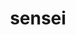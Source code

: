 ---
title: "sensei"
layout: cache
categories: [package, develop]
meta: {"versions": ["4.1.0"], "compilers": ["gcc@=11.1.0"], "oss": ["ubuntu20.04"], "platforms": ["linux"], "targets": ["x86_64_v3"], "stacks": ["data-vis-sdk", "root"], "num_specs": 51, "num_specs_by_stack": {"root": 51, "data-vis-sdk": 51}}
spec_details: [{"hash": "tbyg2tjcwsasue5366nttkrd6lbtzfhf", "compiler": "gcc@=11.1.0", "versions": ["4.1.0"], "os": "ubuntu20.04", "platform": "linux", "target": "x86_64_v3", "variants": ["+adios2", "~ascent", "build_system=cmake", "build_type=Release", "~catalyst", "generator=make", "+hdf5", "~ipo", "+libsim", "~miniapps", "patches=1262aa0", "+python", "+shared", "~vtkio"], "stacks": ["root", "data-vis-sdk"], "size": "-", "tarball": "https://binaries.spack.io/develop/build_cache/linux-ubuntu20.04-x86_64_v3/gcc-11.1.0/sensei-4.1.0/linux-ubuntu20.04-x86_64_v3-gcc-11.1.0-sensei-4.1.0-tbyg2tjcwsasue5366nttkrd6lbtzfhf.spack"}, {"hash": "6on37tuh5ebxfmf5a6ud2mp4lnl4af2r", "compiler": "gcc@=11.1.0", "versions": ["4.1.0"], "os": "ubuntu20.04", "platform": "linux", "target": "x86_64_v3", "variants": ["+adios2", "~ascent", "build_system=cmake", "build_type=Release", "~catalyst", "generator=make", "+hdf5", "~ipo", "+libsim", "~miniapps", "patches=1262aa0", "+python", "+shared", "~vtkio"], "stacks": ["root", "data-vis-sdk"], "size": "-", "tarball": "https://binaries.spack.io/develop/build_cache/linux-ubuntu20.04-x86_64_v3/gcc-11.1.0/sensei-4.1.0/linux-ubuntu20.04-x86_64_v3-gcc-11.1.0-sensei-4.1.0-6on37tuh5ebxfmf5a6ud2mp4lnl4af2r.spack"}, {"hash": "lj42j4ulcurxgx23ci54mbdf6qy2rn5o", "compiler": "gcc@=11.1.0", "versions": ["4.1.0"], "os": "ubuntu20.04", "platform": "linux", "target": "x86_64_v3", "variants": ["+adios2", "~ascent", "build_system=cmake", "build_type=Release", "~catalyst", "generator=make", "+hdf5", "~ipo", "~libsim", "~miniapps", "patches=1262aa0", "+python", "+shared", "~vtkio"], "stacks": ["root", "data-vis-sdk"], "size": "-", "tarball": "https://binaries.spack.io/develop/build_cache/linux-ubuntu20.04-x86_64_v3/gcc-11.1.0/sensei-4.1.0/linux-ubuntu20.04-x86_64_v3-gcc-11.1.0-sensei-4.1.0-lj42j4ulcurxgx23ci54mbdf6qy2rn5o.spack"}, {"hash": "57p5yrz3pce53xuyklq7k5ucxto67gkx", "compiler": "gcc@=11.1.0", "versions": ["4.1.0"], "os": "ubuntu20.04", "platform": "linux", "target": "x86_64_v3", "variants": ["+adios2", "~ascent", "build_system=cmake", "build_type=Release", "~catalyst", "generator=make", "+hdf5", "~ipo", "+libsim", "~miniapps", "patches=1262aa0", "+python", "+shared", "~vtkio"], "stacks": ["root", "data-vis-sdk"], "size": "-", "tarball": "https://binaries.spack.io/develop/build_cache/linux-ubuntu20.04-x86_64_v3/gcc-11.1.0/sensei-4.1.0/linux-ubuntu20.04-x86_64_v3-gcc-11.1.0-sensei-4.1.0-57p5yrz3pce53xuyklq7k5ucxto67gkx.spack"}, {"hash": "lg5ttrg6vw5stdwti6hgmnuli5uss2p2", "compiler": "gcc@=11.1.0", "versions": ["4.1.0"], "os": "ubuntu20.04", "platform": "linux", "target": "x86_64_v3", "variants": ["+adios2", "~ascent", "build_system=cmake", "build_type=Release", "~catalyst", "generator=make", "+hdf5", "~ipo", "+libsim", "~miniapps", "patches=1262aa0", "+python", "+shared", "~vtkio"], "stacks": ["root", "data-vis-sdk"], "size": "-", "tarball": "https://binaries.spack.io/develop/build_cache/linux-ubuntu20.04-x86_64_v3/gcc-11.1.0/sensei-4.1.0/linux-ubuntu20.04-x86_64_v3-gcc-11.1.0-sensei-4.1.0-lg5ttrg6vw5stdwti6hgmnuli5uss2p2.spack"}, {"hash": "ldjuxixrpciyulda6635ulqlzy5xql56", "compiler": "gcc@=11.1.0", "versions": ["4.1.0"], "os": "ubuntu20.04", "platform": "linux", "target": "x86_64_v3", "variants": ["+adios2", "~ascent", "build_system=cmake", "build_type=Release", "~catalyst", "generator=make", "+hdf5", "~ipo", "~libsim", "~miniapps", "patches=1262aa0", "+python", "+shared", "~vtkio"], "stacks": ["root", "data-vis-sdk"], "size": "-", "tarball": "https://binaries.spack.io/develop/build_cache/linux-ubuntu20.04-x86_64_v3/gcc-11.1.0/sensei-4.1.0/linux-ubuntu20.04-x86_64_v3-gcc-11.1.0-sensei-4.1.0-ldjuxixrpciyulda6635ulqlzy5xql56.spack"}, {"hash": "q6vzl7e4t5eythlpm5fwptsyg4rvmrnz", "compiler": "gcc@=11.1.0", "versions": ["4.1.0"], "os": "ubuntu20.04", "platform": "linux", "target": "x86_64_v3", "variants": ["+adios2", "~ascent", "build_system=cmake", "build_type=Release", "~catalyst", "generator=make", "+hdf5", "~ipo", "+libsim", "~miniapps", "patches=1262aa0", "+python", "+shared", "~vtkio"], "stacks": ["root", "data-vis-sdk"], "size": "-", "tarball": "https://binaries.spack.io/develop/build_cache/linux-ubuntu20.04-x86_64_v3/gcc-11.1.0/sensei-4.1.0/linux-ubuntu20.04-x86_64_v3-gcc-11.1.0-sensei-4.1.0-q6vzl7e4t5eythlpm5fwptsyg4rvmrnz.spack"}, {"hash": "e7ohf4d2c6z6duo32uqfm27wvjhoack6", "compiler": "gcc@=11.1.0", "versions": ["4.1.0"], "os": "ubuntu20.04", "platform": "linux", "target": "x86_64_v3", "variants": ["+adios2", "~ascent", "build_system=cmake", "build_type=Release", "~catalyst", "generator=make", "+hdf5", "~ipo", "~libsim", "~miniapps", "patches=1262aa0", "+python", "+shared", "~vtkio"], "stacks": ["root", "data-vis-sdk"], "size": "-", "tarball": "https://binaries.spack.io/develop/build_cache/linux-ubuntu20.04-x86_64_v3/gcc-11.1.0/sensei-4.1.0/linux-ubuntu20.04-x86_64_v3-gcc-11.1.0-sensei-4.1.0-e7ohf4d2c6z6duo32uqfm27wvjhoack6.spack"}, {"hash": "e4tpw2tmp7zvenbncw7fdnlc45yjjm4p", "compiler": "gcc@=11.1.0", "versions": ["4.1.0"], "os": "ubuntu20.04", "platform": "linux", "target": "x86_64_v3", "variants": ["+adios2", "~ascent", "build_system=cmake", "build_type=Release", "~catalyst", "generator=make", "+hdf5", "~ipo", "+libsim", "~miniapps", "patches=1262aa0", "+python", "+shared", "~vtkio"], "stacks": ["root", "data-vis-sdk"], "size": "-", "tarball": "https://binaries.spack.io/develop/build_cache/linux-ubuntu20.04-x86_64_v3/gcc-11.1.0/sensei-4.1.0/linux-ubuntu20.04-x86_64_v3-gcc-11.1.0-sensei-4.1.0-e4tpw2tmp7zvenbncw7fdnlc45yjjm4p.spack"}, {"hash": "mznd4otausqaoulywrgv6cghav7djudi", "compiler": "gcc@=11.1.0", "versions": ["4.1.0"], "os": "ubuntu20.04", "platform": "linux", "target": "x86_64_v3", "variants": ["+adios2", "~ascent", "build_system=cmake", "build_type=Release", "~catalyst", "generator=make", "+hdf5", "~ipo", "~libsim", "~miniapps", "patches=1262aa0", "+python", "+shared", "~vtkio"], "stacks": ["root", "data-vis-sdk"], "size": "-", "tarball": "https://binaries.spack.io/develop/build_cache/linux-ubuntu20.04-x86_64_v3/gcc-11.1.0/sensei-4.1.0/linux-ubuntu20.04-x86_64_v3-gcc-11.1.0-sensei-4.1.0-mznd4otausqaoulywrgv6cghav7djudi.spack"}, {"hash": "x35wwyg4lx4eyy5hm7ewfri5jtcz3ti6", "compiler": "gcc@=11.1.0", "versions": ["4.1.0"], "os": "ubuntu20.04", "platform": "linux", "target": "x86_64_v3", "variants": ["+adios2", "~ascent", "build_system=cmake", "build_type=Release", "~catalyst", "generator=make", "+hdf5", "~ipo", "+libsim", "~miniapps", "patches=1262aa0", "+python", "+shared", "~vtkio"], "stacks": ["root", "data-vis-sdk"], "size": "-", "tarball": "https://binaries.spack.io/develop/build_cache/linux-ubuntu20.04-x86_64_v3/gcc-11.1.0/sensei-4.1.0/linux-ubuntu20.04-x86_64_v3-gcc-11.1.0-sensei-4.1.0-x35wwyg4lx4eyy5hm7ewfri5jtcz3ti6.spack"}, {"hash": "vjrlbuf4j2g7nkomo5ptcs4nc6lnn4xc", "compiler": "gcc@=11.1.0", "versions": ["4.1.0"], "os": "ubuntu20.04", "platform": "linux", "target": "x86_64_v3", "variants": ["+adios2", "~ascent", "build_system=cmake", "build_type=Release", "~catalyst", "generator=make", "+hdf5", "~ipo", "+libsim", "~miniapps", "patches=1262aa0", "+python", "+shared", "~vtkio"], "stacks": ["root", "data-vis-sdk"], "size": "-", "tarball": "https://binaries.spack.io/develop/build_cache/linux-ubuntu20.04-x86_64_v3/gcc-11.1.0/sensei-4.1.0/linux-ubuntu20.04-x86_64_v3-gcc-11.1.0-sensei-4.1.0-vjrlbuf4j2g7nkomo5ptcs4nc6lnn4xc.spack"}, {"hash": "dfargbn5htrdekmbzfy2r6zd6snq3zpg", "compiler": "gcc@=11.1.0", "versions": ["4.1.0"], "os": "ubuntu20.04", "platform": "linux", "target": "x86_64_v3", "variants": ["+adios2", "~ascent", "build_system=cmake", "build_type=Release", "~catalyst", "generator=make", "+hdf5", "~ipo", "~libsim", "~miniapps", "patches=1262aa0", "+python", "+shared", "~vtkio"], "stacks": ["root", "data-vis-sdk"], "size": "-", "tarball": "https://binaries.spack.io/develop/build_cache/linux-ubuntu20.04-x86_64_v3/gcc-11.1.0/sensei-4.1.0/linux-ubuntu20.04-x86_64_v3-gcc-11.1.0-sensei-4.1.0-dfargbn5htrdekmbzfy2r6zd6snq3zpg.spack"}, {"hash": "outqs4dqtpff65e6qouhvjncg5f3tn7o", "compiler": "gcc@=11.1.0", "versions": ["4.1.0"], "os": "ubuntu20.04", "platform": "linux", "target": "x86_64_v3", "variants": ["+adios2", "~ascent", "build_system=cmake", "build_type=Release", "~catalyst", "generator=make", "+hdf5", "~ipo", "~libsim", "~miniapps", "patches=1262aa0", "+python", "+shared", "~vtkio"], "stacks": ["root", "data-vis-sdk"], "size": "-", "tarball": "https://binaries.spack.io/develop/build_cache/linux-ubuntu20.04-x86_64_v3/gcc-11.1.0/sensei-4.1.0/linux-ubuntu20.04-x86_64_v3-gcc-11.1.0-sensei-4.1.0-outqs4dqtpff65e6qouhvjncg5f3tn7o.spack"}, {"hash": "kec5e3sbqoo3gmztqmhjjtix77a4ab32", "compiler": "gcc@=11.1.0", "versions": ["4.1.0"], "os": "ubuntu20.04", "platform": "linux", "target": "x86_64_v3", "variants": ["+adios2", "~ascent", "build_system=cmake", "build_type=Release", "~catalyst", "generator=make", "+hdf5", "~ipo", "+libsim", "~miniapps", "patches=1262aa0", "+python", "+shared", "~vtkio"], "stacks": ["root", "data-vis-sdk"], "size": "-", "tarball": "https://binaries.spack.io/develop/build_cache/linux-ubuntu20.04-x86_64_v3/gcc-11.1.0/sensei-4.1.0/linux-ubuntu20.04-x86_64_v3-gcc-11.1.0-sensei-4.1.0-kec5e3sbqoo3gmztqmhjjtix77a4ab32.spack"}, {"hash": "ilbks7m4pphilwznowkplls5qgetstx3", "compiler": "gcc@=11.1.0", "versions": ["4.1.0"], "os": "ubuntu20.04", "platform": "linux", "target": "x86_64_v3", "variants": ["+adios2", "~ascent", "build_system=cmake", "build_type=Release", "~catalyst", "generator=make", "+hdf5", "~ipo", "~libsim", "~miniapps", "patches=1262aa0", "+python", "+shared", "~vtkio"], "stacks": ["root", "data-vis-sdk"], "size": "-", "tarball": "https://binaries.spack.io/develop/build_cache/linux-ubuntu20.04-x86_64_v3/gcc-11.1.0/sensei-4.1.0/linux-ubuntu20.04-x86_64_v3-gcc-11.1.0-sensei-4.1.0-ilbks7m4pphilwznowkplls5qgetstx3.spack"}, {"hash": "tli7ciijmjelbydoweauej2itka74zng", "compiler": "gcc@=11.1.0", "versions": ["4.1.0"], "os": "ubuntu20.04", "platform": "linux", "target": "x86_64_v3", "variants": ["+adios2", "~ascent", "build_system=cmake", "build_type=Release", "~catalyst", "generator=make", "+hdf5", "~ipo", "~libsim", "~miniapps", "patches=1262aa0", "+python", "+shared", "~vtkio"], "stacks": ["root", "data-vis-sdk"], "size": "-", "tarball": "https://binaries.spack.io/develop/build_cache/linux-ubuntu20.04-x86_64_v3/gcc-11.1.0/sensei-4.1.0/linux-ubuntu20.04-x86_64_v3-gcc-11.1.0-sensei-4.1.0-tli7ciijmjelbydoweauej2itka74zng.spack"}, {"hash": "3uzrf7amont2p3qcrfpchry6kt35cq3b", "compiler": "gcc@=11.1.0", "versions": ["4.1.0"], "os": "ubuntu20.04", "platform": "linux", "target": "x86_64_v3", "variants": ["+adios2", "~ascent", "build_system=cmake", "build_type=Release", "~catalyst", "generator=make", "+hdf5", "~ipo", "~libsim", "~miniapps", "patches=1262aa0", "+python", "+shared", "~vtkio"], "stacks": ["root", "data-vis-sdk"], "size": "-", "tarball": "https://binaries.spack.io/develop/build_cache/linux-ubuntu20.04-x86_64_v3/gcc-11.1.0/sensei-4.1.0/linux-ubuntu20.04-x86_64_v3-gcc-11.1.0-sensei-4.1.0-3uzrf7amont2p3qcrfpchry6kt35cq3b.spack"}, {"hash": "us3krirj7wk5mwsvz3dz62w6h5p7zf3f", "compiler": "gcc@=11.1.0", "versions": ["4.1.0"], "os": "ubuntu20.04", "platform": "linux", "target": "x86_64_v3", "variants": ["+adios2", "~ascent", "build_system=cmake", "build_type=Release", "~catalyst", "generator=make", "+hdf5", "~ipo", "~libsim", "~miniapps", "patches=1262aa0", "+python", "+shared", "~vtkio"], "stacks": ["root", "data-vis-sdk"], "size": "-", "tarball": "https://binaries.spack.io/develop/build_cache/linux-ubuntu20.04-x86_64_v3/gcc-11.1.0/sensei-4.1.0/linux-ubuntu20.04-x86_64_v3-gcc-11.1.0-sensei-4.1.0-us3krirj7wk5mwsvz3dz62w6h5p7zf3f.spack"}, {"hash": "r2ftnu4oye4fyd6rb4kuaehoyw74fkzt", "compiler": "gcc@=11.1.0", "versions": ["4.1.0"], "os": "ubuntu20.04", "platform": "linux", "target": "x86_64_v3", "variants": ["+adios2", "~ascent", "build_system=cmake", "build_type=Release", "~catalyst", "generator=make", "+hdf5", "~ipo", "+libsim", "~miniapps", "patches=1262aa0", "+python", "+shared", "~vtkio"], "stacks": ["root", "data-vis-sdk"], "size": "-", "tarball": "https://binaries.spack.io/develop/build_cache/linux-ubuntu20.04-x86_64_v3/gcc-11.1.0/sensei-4.1.0/linux-ubuntu20.04-x86_64_v3-gcc-11.1.0-sensei-4.1.0-r2ftnu4oye4fyd6rb4kuaehoyw74fkzt.spack"}, {"hash": "st67xc4exszced7ggbufppdej6omfqmt", "compiler": "gcc@=11.1.0", "versions": ["4.1.0"], "os": "ubuntu20.04", "platform": "linux", "target": "x86_64_v3", "variants": ["+adios2", "~ascent", "build_system=cmake", "build_type=Release", "~catalyst", "generator=make", "+hdf5", "~ipo", "+libsim", "~miniapps", "patches=1262aa0", "+python", "+shared", "~vtkio"], "stacks": ["root", "data-vis-sdk"], "size": "-", "tarball": "https://binaries.spack.io/develop/build_cache/linux-ubuntu20.04-x86_64_v3/gcc-11.1.0/sensei-4.1.0/linux-ubuntu20.04-x86_64_v3-gcc-11.1.0-sensei-4.1.0-st67xc4exszced7ggbufppdej6omfqmt.spack"}, {"hash": "p4muocoekltagd4hwk2xkd7mabjkwlyi", "compiler": "gcc@=11.1.0", "versions": ["4.1.0"], "os": "ubuntu20.04", "platform": "linux", "target": "x86_64_v3", "variants": ["+adios2", "~ascent", "build_system=cmake", "build_type=Release", "~catalyst", "generator=make", "+hdf5", "~ipo", "+libsim", "~miniapps", "patches=1262aa0", "+python", "+shared", "~vtkio"], "stacks": ["root", "data-vis-sdk"], "size": "-", "tarball": "https://binaries.spack.io/develop/build_cache/linux-ubuntu20.04-x86_64_v3/gcc-11.1.0/sensei-4.1.0/linux-ubuntu20.04-x86_64_v3-gcc-11.1.0-sensei-4.1.0-p4muocoekltagd4hwk2xkd7mabjkwlyi.spack"}, {"hash": "lqfzdv7mjebrmpk4r3smdqfhxrak62kg", "compiler": "gcc@=11.1.0", "versions": ["4.1.0"], "os": "ubuntu20.04", "platform": "linux", "target": "x86_64_v3", "variants": ["+adios2", "~ascent", "build_system=cmake", "build_type=Release", "~catalyst", "generator=make", "+hdf5", "~ipo", "+libsim", "~miniapps", "patches=1262aa0", "+python", "+shared", "~vtkio"], "stacks": ["root", "data-vis-sdk"], "size": "-", "tarball": "https://binaries.spack.io/develop/build_cache/linux-ubuntu20.04-x86_64_v3/gcc-11.1.0/sensei-4.1.0/linux-ubuntu20.04-x86_64_v3-gcc-11.1.0-sensei-4.1.0-lqfzdv7mjebrmpk4r3smdqfhxrak62kg.spack"}, {"hash": "ddzbvk47xaez5jablrmspnt4kyybl24h", "compiler": "gcc@=11.1.0", "versions": ["4.1.0"], "os": "ubuntu20.04", "platform": "linux", "target": "x86_64_v3", "variants": ["+adios2", "~ascent", "build_system=cmake", "build_type=Release", "~catalyst", "generator=make", "+hdf5", "~ipo", "+libsim", "~miniapps", "patches=1262aa0", "+python", "+shared", "~vtkio"], "stacks": ["root", "data-vis-sdk"], "size": "-", "tarball": "https://binaries.spack.io/develop/build_cache/linux-ubuntu20.04-x86_64_v3/gcc-11.1.0/sensei-4.1.0/linux-ubuntu20.04-x86_64_v3-gcc-11.1.0-sensei-4.1.0-ddzbvk47xaez5jablrmspnt4kyybl24h.spack"}, {"hash": "fw7mppt4lunvfsfoyotxkajcyfbipkfr", "compiler": "gcc@=11.1.0", "versions": ["4.1.0"], "os": "ubuntu20.04", "platform": "linux", "target": "x86_64_v3", "variants": ["+adios2", "~ascent", "build_system=cmake", "build_type=Release", "~catalyst", "generator=make", "+hdf5", "~ipo", "+libsim", "~miniapps", "patches=1262aa0", "+python", "+shared", "~vtkio"], "stacks": ["root", "data-vis-sdk"], "size": "-", "tarball": "https://binaries.spack.io/develop/build_cache/linux-ubuntu20.04-x86_64_v3/gcc-11.1.0/sensei-4.1.0/linux-ubuntu20.04-x86_64_v3-gcc-11.1.0-sensei-4.1.0-fw7mppt4lunvfsfoyotxkajcyfbipkfr.spack"}, {"hash": "y2h6c2fchuxcf2vhbs7bjtgedqcm25rs", "compiler": "gcc@=11.1.0", "versions": ["4.1.0"], "os": "ubuntu20.04", "platform": "linux", "target": "x86_64_v3", "variants": ["+adios2", "~ascent", "build_system=cmake", "build_type=Release", "~catalyst", "generator=make", "+hdf5", "~ipo", "+libsim", "~miniapps", "patches=1262aa0", "+python", "+shared", "~vtkio"], "stacks": ["root", "data-vis-sdk"], "size": "-", "tarball": "https://binaries.spack.io/develop/build_cache/linux-ubuntu20.04-x86_64_v3/gcc-11.1.0/sensei-4.1.0/linux-ubuntu20.04-x86_64_v3-gcc-11.1.0-sensei-4.1.0-y2h6c2fchuxcf2vhbs7bjtgedqcm25rs.spack"}, {"hash": "hbpy23jro5tdlz2xahyylhsmpi6x2qk4", "compiler": "gcc@=11.1.0", "versions": ["4.1.0"], "os": "ubuntu20.04", "platform": "linux", "target": "x86_64_v3", "variants": ["+adios2", "~ascent", "build_system=cmake", "build_type=Release", "~catalyst", "generator=make", "+hdf5", "~ipo", "+libsim", "~miniapps", "patches=1262aa0", "+python", "+shared", "~vtkio"], "stacks": ["root", "data-vis-sdk"], "size": "-", "tarball": "https://binaries.spack.io/develop/build_cache/linux-ubuntu20.04-x86_64_v3/gcc-11.1.0/sensei-4.1.0/linux-ubuntu20.04-x86_64_v3-gcc-11.1.0-sensei-4.1.0-hbpy23jro5tdlz2xahyylhsmpi6x2qk4.spack"}, {"hash": "iebc2c3fjp7xtgh4m4uk4sflqe4qmalg", "compiler": "gcc@=11.1.0", "versions": ["4.1.0"], "os": "ubuntu20.04", "platform": "linux", "target": "x86_64_v3", "variants": ["+adios2", "~ascent", "build_system=cmake", "build_type=Release", "~catalyst", "generator=make", "+hdf5", "~ipo", "+libsim", "~miniapps", "patches=1262aa0", "+python", "+shared", "~vtkio"], "stacks": ["root", "data-vis-sdk"], "size": "-", "tarball": "https://binaries.spack.io/develop/build_cache/linux-ubuntu20.04-x86_64_v3/gcc-11.1.0/sensei-4.1.0/linux-ubuntu20.04-x86_64_v3-gcc-11.1.0-sensei-4.1.0-iebc2c3fjp7xtgh4m4uk4sflqe4qmalg.spack"}, {"hash": "g2iymaru6rxj53n7yrencn27ybmt3bzl", "compiler": "gcc@=11.1.0", "versions": ["4.1.0"], "os": "ubuntu20.04", "platform": "linux", "target": "x86_64_v3", "variants": ["+adios2", "~ascent", "build_system=cmake", "build_type=Release", "~catalyst", "generator=make", "+hdf5", "~ipo", "~libsim", "~miniapps", "patches=1262aa0", "+python", "+shared", "~vtkio"], "stacks": ["root", "data-vis-sdk"], "size": "-", "tarball": "https://binaries.spack.io/develop/build_cache/linux-ubuntu20.04-x86_64_v3/gcc-11.1.0/sensei-4.1.0/linux-ubuntu20.04-x86_64_v3-gcc-11.1.0-sensei-4.1.0-g2iymaru6rxj53n7yrencn27ybmt3bzl.spack"}, {"hash": "bsdrocqv66fwz6q3fh7wc4lz4p77lo4u", "compiler": "gcc@=11.1.0", "versions": ["4.1.0"], "os": "ubuntu20.04", "platform": "linux", "target": "x86_64_v3", "variants": ["+adios2", "~ascent", "build_system=cmake", "build_type=Release", "~catalyst", "generator=make", "+hdf5", "~ipo", "~libsim", "~miniapps", "patches=1262aa0", "+python", "+shared", "~vtkio"], "stacks": ["root", "data-vis-sdk"], "size": "-", "tarball": "https://binaries.spack.io/develop/build_cache/linux-ubuntu20.04-x86_64_v3/gcc-11.1.0/sensei-4.1.0/linux-ubuntu20.04-x86_64_v3-gcc-11.1.0-sensei-4.1.0-bsdrocqv66fwz6q3fh7wc4lz4p77lo4u.spack"}, {"hash": "mwqfijgdozrnnzvpantyk6yeh6cp4wsw", "compiler": "gcc@=11.1.0", "versions": ["4.1.0"], "os": "ubuntu20.04", "platform": "linux", "target": "x86_64_v3", "variants": ["+adios2", "~ascent", "build_system=cmake", "build_type=Release", "~catalyst", "generator=make", "+hdf5", "~ipo", "+libsim", "~miniapps", "patches=1262aa0", "+python", "+shared", "~vtkio"], "stacks": ["root", "data-vis-sdk"], "size": "-", "tarball": "https://binaries.spack.io/develop/build_cache/linux-ubuntu20.04-x86_64_v3/gcc-11.1.0/sensei-4.1.0/linux-ubuntu20.04-x86_64_v3-gcc-11.1.0-sensei-4.1.0-mwqfijgdozrnnzvpantyk6yeh6cp4wsw.spack"}, {"hash": "ijq7bgnrtoctruykqx42br6au562v5gs", "compiler": "gcc@=11.1.0", "versions": ["4.1.0"], "os": "ubuntu20.04", "platform": "linux", "target": "x86_64_v3", "variants": ["+adios2", "~ascent", "build_system=cmake", "build_type=Release", "~catalyst", "generator=make", "+hdf5", "~ipo", "+libsim", "~miniapps", "patches=1262aa0", "+python", "+shared", "~vtkio"], "stacks": ["root", "data-vis-sdk"], "size": "-", "tarball": "https://binaries.spack.io/develop/build_cache/linux-ubuntu20.04-x86_64_v3/gcc-11.1.0/sensei-4.1.0/linux-ubuntu20.04-x86_64_v3-gcc-11.1.0-sensei-4.1.0-ijq7bgnrtoctruykqx42br6au562v5gs.spack"}, {"hash": "aahdijlbmzswkciprtxf2qqhukbdyivo", "compiler": "gcc@=11.1.0", "versions": ["4.1.0"], "os": "ubuntu20.04", "platform": "linux", "target": "x86_64_v3", "variants": ["+adios2", "~ascent", "build_system=cmake", "build_type=Release", "~catalyst", "generator=make", "+hdf5", "~ipo", "~libsim", "~miniapps", "patches=1262aa0", "+python", "+shared", "~vtkio"], "stacks": ["root", "data-vis-sdk"], "size": "-", "tarball": "https://binaries.spack.io/develop/build_cache/linux-ubuntu20.04-x86_64_v3/gcc-11.1.0/sensei-4.1.0/linux-ubuntu20.04-x86_64_v3-gcc-11.1.0-sensei-4.1.0-aahdijlbmzswkciprtxf2qqhukbdyivo.spack"}, {"hash": "5fwwxsd3bnir633w4pfizs7dhqewkto2", "compiler": "gcc@=11.1.0", "versions": ["4.1.0"], "os": "ubuntu20.04", "platform": "linux", "target": "x86_64_v3", "variants": ["+adios2", "~ascent", "build_system=cmake", "build_type=Release", "~catalyst", "generator=make", "+hdf5", "~ipo", "+libsim", "~miniapps", "patches=1262aa0", "+python", "+shared", "~vtkio"], "stacks": ["root", "data-vis-sdk"], "size": "-", "tarball": "https://binaries.spack.io/develop/build_cache/linux-ubuntu20.04-x86_64_v3/gcc-11.1.0/sensei-4.1.0/linux-ubuntu20.04-x86_64_v3-gcc-11.1.0-sensei-4.1.0-5fwwxsd3bnir633w4pfizs7dhqewkto2.spack"}, {"hash": "3qnbw4k5c67lm33j6bwgw4eqdjm6atp5", "compiler": "gcc@=11.1.0", "versions": ["4.1.0"], "os": "ubuntu20.04", "platform": "linux", "target": "x86_64_v3", "variants": ["+adios2", "~ascent", "build_system=cmake", "build_type=Release", "~catalyst", "generator=make", "+hdf5", "~ipo", "~libsim", "~miniapps", "patches=1262aa0", "+python", "+shared", "~vtkio"], "stacks": ["root", "data-vis-sdk"], "size": "-", "tarball": "https://binaries.spack.io/develop/build_cache/linux-ubuntu20.04-x86_64_v3/gcc-11.1.0/sensei-4.1.0/linux-ubuntu20.04-x86_64_v3-gcc-11.1.0-sensei-4.1.0-3qnbw4k5c67lm33j6bwgw4eqdjm6atp5.spack"}, {"hash": "leam4hwoda6asohnofnqablnypb2u556", "compiler": "gcc@=11.1.0", "versions": ["4.1.0"], "os": "ubuntu20.04", "platform": "linux", "target": "x86_64_v3", "variants": ["+adios2", "~ascent", "build_system=cmake", "build_type=Release", "~catalyst", "generator=make", "+hdf5", "~ipo", "+libsim", "~miniapps", "patches=1262aa0", "+python", "+shared", "~vtkio"], "stacks": ["root", "data-vis-sdk"], "size": "-", "tarball": "https://binaries.spack.io/develop/build_cache/linux-ubuntu20.04-x86_64_v3/gcc-11.1.0/sensei-4.1.0/linux-ubuntu20.04-x86_64_v3-gcc-11.1.0-sensei-4.1.0-leam4hwoda6asohnofnqablnypb2u556.spack"}, {"hash": "na5ou2brvtxr2rtihjk64gj22elmsgho", "compiler": "gcc@=11.1.0", "versions": ["4.1.0"], "os": "ubuntu20.04", "platform": "linux", "target": "x86_64_v3", "variants": ["+adios2", "~ascent", "build_system=cmake", "build_type=Release", "~catalyst", "generator=make", "+hdf5", "~ipo", "~libsim", "~miniapps", "patches=1262aa0", "+python", "+shared", "~vtkio"], "stacks": ["root", "data-vis-sdk"], "size": "-", "tarball": "https://binaries.spack.io/develop/build_cache/linux-ubuntu20.04-x86_64_v3/gcc-11.1.0/sensei-4.1.0/linux-ubuntu20.04-x86_64_v3-gcc-11.1.0-sensei-4.1.0-na5ou2brvtxr2rtihjk64gj22elmsgho.spack"}, {"hash": "5pqwsfed2day653uetpr4p2ojfkt56d5", "compiler": "gcc@=11.1.0", "versions": ["4.1.0"], "os": "ubuntu20.04", "platform": "linux", "target": "x86_64_v3", "variants": ["+adios2", "~ascent", "build_system=cmake", "build_type=Release", "~catalyst", "generator=make", "+hdf5", "~ipo", "+libsim", "~miniapps", "patches=1262aa0", "+python", "+shared", "~vtkio"], "stacks": ["root", "data-vis-sdk"], "size": "-", "tarball": "https://binaries.spack.io/develop/build_cache/linux-ubuntu20.04-x86_64_v3/gcc-11.1.0/sensei-4.1.0/linux-ubuntu20.04-x86_64_v3-gcc-11.1.0-sensei-4.1.0-5pqwsfed2day653uetpr4p2ojfkt56d5.spack"}, {"hash": "rsw3pq4squj6njjlbcjbhyzxlndivlhc", "compiler": "gcc@=11.1.0", "versions": ["4.1.0"], "os": "ubuntu20.04", "platform": "linux", "target": "x86_64_v3", "variants": ["+adios2", "~ascent", "build_system=cmake", "build_type=Release", "~catalyst", "generator=make", "+hdf5", "~ipo", "+libsim", "~miniapps", "patches=1262aa0", "+python", "+shared", "~vtkio"], "stacks": ["root", "data-vis-sdk"], "size": "-", "tarball": "https://binaries.spack.io/develop/build_cache/linux-ubuntu20.04-x86_64_v3/gcc-11.1.0/sensei-4.1.0/linux-ubuntu20.04-x86_64_v3-gcc-11.1.0-sensei-4.1.0-rsw3pq4squj6njjlbcjbhyzxlndivlhc.spack"}, {"hash": "ada3notazkjjnvkvmrj7b4b4semdi7ql", "compiler": "gcc@=11.1.0", "versions": ["4.1.0"], "os": "ubuntu20.04", "platform": "linux", "target": "x86_64_v3", "variants": ["+adios2", "~ascent", "build_system=cmake", "build_type=Release", "~catalyst", "generator=make", "+hdf5", "~ipo", "+libsim", "~miniapps", "patches=1262aa0", "+python", "+shared", "~vtkio"], "stacks": ["root", "data-vis-sdk"], "size": "-", "tarball": "https://binaries.spack.io/develop/build_cache/linux-ubuntu20.04-x86_64_v3/gcc-11.1.0/sensei-4.1.0/linux-ubuntu20.04-x86_64_v3-gcc-11.1.0-sensei-4.1.0-ada3notazkjjnvkvmrj7b4b4semdi7ql.spack"}, {"hash": "foqb6bcqlyv6sdzysakcxucddytnyzfm", "compiler": "gcc@=11.1.0", "versions": ["4.1.0"], "os": "ubuntu20.04", "platform": "linux", "target": "x86_64_v3", "variants": ["+adios2", "~ascent", "build_system=cmake", "build_type=Release", "~catalyst", "generator=make", "+hdf5", "~ipo", "+libsim", "~miniapps", "patches=1262aa0", "+python", "+shared", "~vtkio"], "stacks": ["root", "data-vis-sdk"], "size": "-", "tarball": "https://binaries.spack.io/develop/build_cache/linux-ubuntu20.04-x86_64_v3/gcc-11.1.0/sensei-4.1.0/linux-ubuntu20.04-x86_64_v3-gcc-11.1.0-sensei-4.1.0-foqb6bcqlyv6sdzysakcxucddytnyzfm.spack"}, {"hash": "ox4qj2islderjcvyr4jw37odt53duwp5", "compiler": "gcc@=11.1.0", "versions": ["4.1.0"], "os": "ubuntu20.04", "platform": "linux", "target": "x86_64_v3", "variants": ["+adios2", "~ascent", "build_system=cmake", "build_type=Release", "~catalyst", "generator=make", "+hdf5", "~ipo", "+libsim", "~miniapps", "patches=1262aa0", "+python", "+shared", "~vtkio"], "stacks": ["root", "data-vis-sdk"], "size": "-", "tarball": "https://binaries.spack.io/develop/build_cache/linux-ubuntu20.04-x86_64_v3/gcc-11.1.0/sensei-4.1.0/linux-ubuntu20.04-x86_64_v3-gcc-11.1.0-sensei-4.1.0-ox4qj2islderjcvyr4jw37odt53duwp5.spack"}, {"hash": "yf2kj7uahnamz5hl5z5ejs65ayejf6e7", "compiler": "gcc@=11.1.0", "versions": ["4.1.0"], "os": "ubuntu20.04", "platform": "linux", "target": "x86_64_v3", "variants": ["+adios2", "~ascent", "build_system=cmake", "build_type=Release", "~catalyst", "generator=make", "+hdf5", "~ipo", "+libsim", "~miniapps", "patches=1262aa0", "+python", "+shared", "~vtkio"], "stacks": ["root", "data-vis-sdk"], "size": "-", "tarball": "https://binaries.spack.io/develop/build_cache/linux-ubuntu20.04-x86_64_v3/gcc-11.1.0/sensei-4.1.0/linux-ubuntu20.04-x86_64_v3-gcc-11.1.0-sensei-4.1.0-yf2kj7uahnamz5hl5z5ejs65ayejf6e7.spack"}, {"hash": "4mm6ma6geu5rp36kbrzyumvqsi4a6gca", "compiler": "gcc@=11.1.0", "versions": ["4.1.0"], "os": "ubuntu20.04", "platform": "linux", "target": "x86_64_v3", "variants": ["+adios2", "~ascent", "build_system=cmake", "build_type=Release", "~catalyst", "generator=make", "+hdf5", "~ipo", "+libsim", "~miniapps", "patches=1262aa0", "+python", "+shared", "~vtkio"], "stacks": ["root", "data-vis-sdk"], "size": "-", "tarball": "https://binaries.spack.io/develop/build_cache/linux-ubuntu20.04-x86_64_v3/gcc-11.1.0/sensei-4.1.0/linux-ubuntu20.04-x86_64_v3-gcc-11.1.0-sensei-4.1.0-4mm6ma6geu5rp36kbrzyumvqsi4a6gca.spack"}, {"hash": "4o7nkishmcvmq5jd74oefwlhfrntktd7", "compiler": "gcc@=11.1.0", "versions": ["4.1.0"], "os": "ubuntu20.04", "platform": "linux", "target": "x86_64_v3", "variants": ["+adios2", "~ascent", "build_system=cmake", "build_type=Release", "~catalyst", "generator=make", "+hdf5", "~ipo", "+libsim", "~miniapps", "patches=1262aa0", "+python", "+shared", "~vtkio"], "stacks": ["root", "data-vis-sdk"], "size": "-", "tarball": "https://binaries.spack.io/develop/build_cache/linux-ubuntu20.04-x86_64_v3/gcc-11.1.0/sensei-4.1.0/linux-ubuntu20.04-x86_64_v3-gcc-11.1.0-sensei-4.1.0-4o7nkishmcvmq5jd74oefwlhfrntktd7.spack"}, {"hash": "wivf5luwdkn7kjpiumul2pbcr26sxkre", "compiler": "gcc@=11.1.0", "versions": ["4.1.0"], "os": "ubuntu20.04", "platform": "linux", "target": "x86_64_v3", "variants": ["+adios2", "~ascent", "build_system=cmake", "build_type=Release", "~catalyst", "generator=make", "+hdf5", "~ipo", "+libsim", "~miniapps", "patches=1262aa0", "+python", "+shared", "~vtkio"], "stacks": ["root", "data-vis-sdk"], "size": "-", "tarball": "https://binaries.spack.io/develop/build_cache/linux-ubuntu20.04-x86_64_v3/gcc-11.1.0/sensei-4.1.0/linux-ubuntu20.04-x86_64_v3-gcc-11.1.0-sensei-4.1.0-wivf5luwdkn7kjpiumul2pbcr26sxkre.spack"}, {"hash": "uofgi7rgtcjxp7przjuwtuxrziaonwx2", "compiler": "gcc@=11.1.0", "versions": ["4.1.0"], "os": "ubuntu20.04", "platform": "linux", "target": "x86_64_v3", "variants": ["+adios2", "~ascent", "build_system=cmake", "build_type=Release", "~catalyst", "generator=make", "+hdf5", "~ipo", "+libsim", "~miniapps", "patches=1262aa0", "+python", "+shared", "~vtkio"], "stacks": ["root", "data-vis-sdk"], "size": "-", "tarball": "https://binaries.spack.io/develop/build_cache/linux-ubuntu20.04-x86_64_v3/gcc-11.1.0/sensei-4.1.0/linux-ubuntu20.04-x86_64_v3-gcc-11.1.0-sensei-4.1.0-uofgi7rgtcjxp7przjuwtuxrziaonwx2.spack"}, {"hash": "f6gfygnuyzdqkwbarqp7bacldbdfzhv4", "compiler": "gcc@=11.1.0", "versions": ["4.1.0"], "os": "ubuntu20.04", "platform": "linux", "target": "x86_64_v3", "variants": ["+adios2", "~ascent", "build_system=cmake", "build_type=Release", "~catalyst", "generator=make", "+hdf5", "~ipo", "+libsim", "~miniapps", "patches=1262aa0", "+python", "+shared", "~vtkio"], "stacks": ["root", "data-vis-sdk"], "size": "-", "tarball": "https://binaries.spack.io/develop/build_cache/linux-ubuntu20.04-x86_64_v3/gcc-11.1.0/sensei-4.1.0/linux-ubuntu20.04-x86_64_v3-gcc-11.1.0-sensei-4.1.0-f6gfygnuyzdqkwbarqp7bacldbdfzhv4.spack"}, {"hash": "klvzju65l4wfrguqipfgr43mrb6lemkj", "compiler": "gcc@=11.1.0", "versions": ["4.1.0"], "os": "ubuntu20.04", "platform": "linux", "target": "x86_64_v3", "variants": ["+adios2", "~ascent", "build_system=cmake", "build_type=Release", "~catalyst", "generator=make", "+hdf5", "~ipo", "+libsim", "~miniapps", "patches=1262aa0", "+python", "+shared", "~vtkio"], "stacks": ["root", "data-vis-sdk"], "size": "-", "tarball": "https://binaries.spack.io/develop/build_cache/linux-ubuntu20.04-x86_64_v3/gcc-11.1.0/sensei-4.1.0/linux-ubuntu20.04-x86_64_v3-gcc-11.1.0-sensei-4.1.0-klvzju65l4wfrguqipfgr43mrb6lemkj.spack"}, {"hash": "vumesgtbuiovwj4wzrv4a2e5xgggkqbo", "compiler": "gcc@=11.1.0", "versions": ["4.1.0"], "os": "ubuntu20.04", "platform": "linux", "target": "x86_64_v3", "variants": ["+adios2", "~ascent", "build_system=cmake", "build_type=Release", "~catalyst", "generator=make", "+hdf5", "~ipo", "+libsim", "~miniapps", "patches=1262aa0", "+python", "+shared", "~vtkio"], "stacks": ["root", "data-vis-sdk"], "size": "-", "tarball": "https://binaries.spack.io/develop/build_cache/linux-ubuntu20.04-x86_64_v3/gcc-11.1.0/sensei-4.1.0/linux-ubuntu20.04-x86_64_v3-gcc-11.1.0-sensei-4.1.0-vumesgtbuiovwj4wzrv4a2e5xgggkqbo.spack"}, {"hash": "nsgqin2r7niy5l7qt5wqknmbw774kep6", "compiler": "gcc@=11.1.0", "versions": ["4.1.0"], "os": "ubuntu20.04", "platform": "linux", "target": "x86_64_v3", "variants": ["+adios2", "~ascent", "build_system=cmake", "build_type=Release", "~catalyst", "generator=make", "+hdf5", "~ipo", "+libsim", "~miniapps", "patches=1262aa0", "+python", "+shared", "~vtkio"], "stacks": ["root", "data-vis-sdk"], "size": "-", "tarball": "https://binaries.spack.io/develop/build_cache/linux-ubuntu20.04-x86_64_v3/gcc-11.1.0/sensei-4.1.0/linux-ubuntu20.04-x86_64_v3-gcc-11.1.0-sensei-4.1.0-nsgqin2r7niy5l7qt5wqknmbw774kep6.spack"}]
---